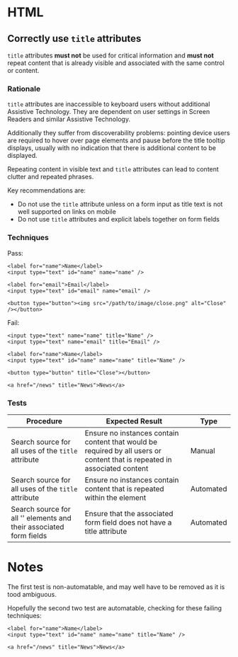 # HTML

## Correctly use `title` attributes

`title` attributes **must not** be used for critical information and **must not** repeat content that is already visible and associated with the same control or content.

### Rationale

`title` attributes are inaccessible to keyboard users without additional Assistive Technology. They are dependent on user settings in Screen Readers and similar Assistive Technology.

Additionally they suffer from discoverability problems: pointing device users are required to hover over page elements and pause before the title tooltip displays, usually with no indication that there is additional content to be displayed.

Repeating content in visible text and `title` attributes can lead to content clutter and repeated phrases.

Key recommendations are:

- Do not use the `title` attribute unless on a form input as title text is not well supported on links on mobile 
- Do not use `title` attributes and explicit labels together on form fields

### Techniques

Pass:

	<label for="name">Name</label>
	<input type="text" id="name" name="name" />

	<label for="email">Email</label>
	<input type="text" id="email" name="email" />

	<button type="button"><img src="/path/to/image/close.png" alt="Close" /></button>

Fail:

	<input type="text" name="name" title="Name" />
	<input type="text" name="email" title="Email" />

	<label for="name">Name</label>
	<input type="text" id="name" name="name" title="Name" />

	<button type="button" title="Close"></button>

	<a href="/news" title="News">News</a>

### Tests

| Procedure | Expected Result | Type | 
| --------- | --------------- | ---- |
| Search source for all uses of the `title` attribute | Ensure no instances contain content that would be required by all users or content that is repeated in associated content | Manual |
| Search source for all uses of the `title` attribute | Ensure no instances contain content that is repeated within the element | Automated |
| Search source for all '<label>' elements and their associated form fields | Ensure that the associated form field does not have a title attribute | Automated |

# Notes

The first test is non-automatable, and may well have to be removed as it is tood ambiguous.

Hopefully the second two test are automatable, checking for these failing techniques:

	<label for="name">Name</label>
	<input type="text" id="name" name="name" title="Name" />

	<a href="/news" title="News">News</a>